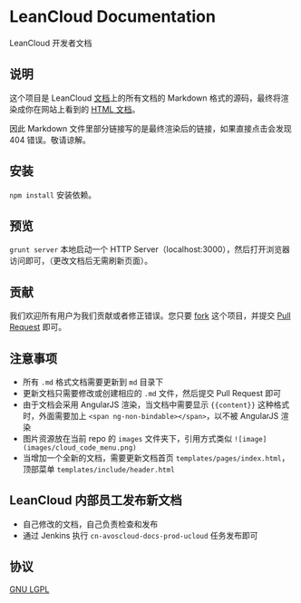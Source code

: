 # LeanCloud Documentation

LeanCloud 开发者文档

## 说明

这个项目是 LeanCloud [文档](http://leancloud.cn/docs/)上的所有文档的 Markdown 格式的源码，最终将渲染成你在网站上看到的 [HTML 文档](http://leancloud.cn/docs/)。

因此 Markdown 文件里部分链接写的是最终渲染后的链接，如果直接点击会发现 404 错误。敬请谅解。

## 安装

`npm install` 安装依赖。

## 预览

`grunt server` 本地启动一个 HTTP Server（localhost:3000），然后打开浏览器访问即可，（更改文档后无需刷新页面）。

## 贡献

我们欢迎所有用户为我们贡献或者修正错误。您只要 [fork](https://github.com/leancloud/docs/fork) 这个项目，并提交 [Pull Request](https://github.com/leancloud/docs/pulls) 即可。

## 注意事项

* 所有 `.md` 格式文档需要更新到 `md` 目录下
* 更新文档只需要修改或创建相应的 `.md` 文件，然后提交 Pull Request 即可
* 由于文档会采用 AngularJS 渲染，当文档中需要显示 `{{content}}` 这种格式时，外面需要加上 `<span ng-non-bindable></span>`，以不被 AngularJS 渲染
* 图片资源放在当前 repo 的 `images` 文件夹下，引用方式类似 `![image](images/cloud_code_menu.png)`
* 当增加一个全新的文档，需要更新文档首页 `templates/pages/index.html`，顶部菜单 `templates/include/header.html`

## LeanCloud 内部员工发布新文档

* 自己修改的文档，自己负责检查和发布
* 通过 Jenkins 执行 `cn-avoscloud-docs-prod-ucloud` 任务发布即可

## 协议

[GNU LGPL](https://www.gnu.org/licenses/lgpl.html)
